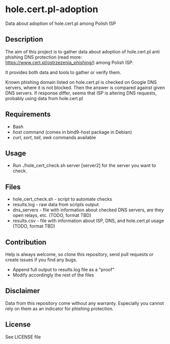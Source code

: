 # hole.cert.pl-adoption
Data about adoption of hole.cert.pl among Polish ISP


Description
---------
The aim of this project is to gather data about adoption of hole.cert.pl anti phishing
DNS protection (read more: https://www.cert.pl/ostrzezenia_phishing/) among Polish ISP.

It provides both data and tools to gather or verify them.

Known phishing domain listed on hole.cert.pl is checked on Google DNS servers,
where it is not blocked. Then the answer is compared against given DNS servers.
If response differ, seems that ISP is altering DNS requests, probably using
data from hole.cert.pl


Requirements
---------
- Bash
- *host* command (comes in bind9-host package in Debian)
- *curl*, *sort*, *tail*, *awk* commands available


Usage
---------
- Run ./hole_cert_check.sh server [server2] for the server you want to check.


Files
---------
- hole_cert_check.sh - script to automate checks
- results.log - raw data from scripts output
- dns_servers - file with information about checked DNS servers, are they open
relays, etc. (TODO, format TBD)
- results.csv - file with information about ISP, DNS, and hole.cert.pl usage (TODO, format TBD)


Contribution
---------
Help is always welcome, so clone this repository, send pull requests or create
issues if you find any bugs.
- Append full output to results.log file as a "proof"
- Modify accordingly the rest of the files


Disclaimer
---------
Data from this repository come without any warranty. Especially you cannot rely on them
as an indicator for phishing protection.


License
---------
See LICENSE file
